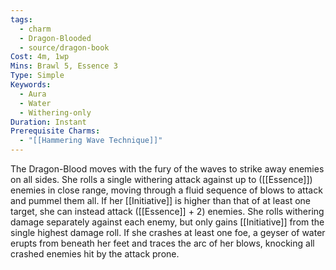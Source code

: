 ```yaml
---
tags:
  - charm
  - Dragon-Blooded
  - source/dragon-book
Cost: 4m, 1wp
Mins: Brawl 5, Essence 3
Type: Simple
Keywords:
  - Aura
  - Water
  - Withering-only
Duration: Instant
Prerequisite Charms:
  - "[[Hammering Wave Technique]]"
---
```

The Dragon-Blood moves with the fury of the waves to strike away enemies on all sides. She rolls a single withering attack against up to ([[Essence]]) enemies in close range, moving through a fluid sequence of blows to attack and pummel them all. If her [[Initiative]] is higher than that of at least one target, she can instead attack ([[Essence]] + 2) enemies. She rolls withering damage separately against each enemy, but only gains [[Initiative]] from the single highest damage roll. If she crashes at least one foe, a geyser of water erupts from beneath her feet and traces the arc of her blows, knocking all crashed enemies hit by the attack prone.